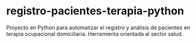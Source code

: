 # registro-pacientes-terapia-python
Proyecto en Python para automatizar el registro y análisis de pacientes en terapia ocupacional domiciliaria. Herramienta orientada al sector salud.
